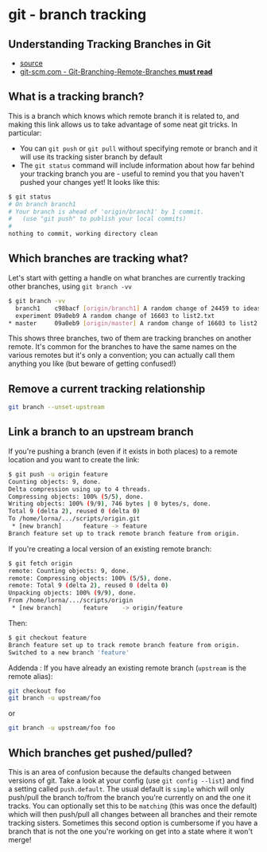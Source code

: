 # git - branch tracking

## Understanding Tracking Branches in Git

- [source](http://www.lornajane.net/posts/2014/understanding-tracking-branches-in-git)
- [git-scm.com - Git-Branching-Remote-Branches **must read**](https://git-scm.com/book/it/v2/Git-Branching-Remote-Branches)

## What is a tracking branch?

This is a branch which knows which remote branch it is related to, and making this link allows us to take advantage of some neat git tricks. In particular:

- You can `git push` or `git pull` without specifying remote or branch and it will use its tracking sister branch by default
- The `git status` command will include information about how far behind your tracking branch you are - useful to remind you that you haven't pushed your changes yet! It looks like this:

```bash
$ git status
# On branch branch1
# Your branch is ahead of 'origin/branch1' by 1 commit.
#   (use "git push" to publish your local commits)
#
nothing to commit, working directory clean
```

## Which branches are tracking what?

Let's start with getting a handle on what branches are currently tracking other branches, using `git branch -vv`

```bash
$ git branch -vv
  branch1    c98bacf [origin/branch1] A random change of 24459 to ideas2.txt
  experiment 09a0eb9 A random change of 16603 to list2.txt
* master     09a0eb9 [origin/master] A random change of 16603 to list2.txt
```

This shows three branches, two of them are tracking branches on another remote. It's common for the branches to have the same names on the various remotes but it's only a convention; you can actually call them anything you like (but beware of getting confused!)

## Remove a current tracking relationship

```bash
git branch --unset-upstream
```

## Link a branch to an upstream branch

If you're pushing a branch (even if it exists in both places) to a remote location and you want to create the link:

```bash
$ git push -u origin feature
Counting objects: 9, done.
Delta compression using up to 4 threads.
Compressing objects: 100% (5/5), done.
Writing objects: 100% (9/9), 746 bytes | 0 bytes/s, done.
Total 9 (delta 2), reused 0 (delta 0)
To /home/lorna/.../scripts/origin.git
 * [new branch]      feature -> feature
Branch feature set up to track remote branch feature from origin.
```

If you're creating a local version of an existing remote branch:

```bash
$ git fetch origin
remote: Counting objects: 9, done.
remote: Compressing objects: 100% (5/5), done.
remote: Total 9 (delta 2), reused 0 (delta 0)
Unpacking objects: 100% (9/9), done.
From /home/lorna/.../scripts/origin
 * [new branch]      feature    -> origin/feature
```

Then:

```bash
$ git checkout feature
Branch feature set up to track remote branch feature from origin.
Switched to a new branch 'feature'
```

Addenda : If you have already an existing remote branch (`upstream` is the remote alias):

```bash
git checkout foo
git branch -u upstream/foo
```

or

```bash
git branch -u upstream/foo foo
```

## Which branches get pushed/pulled?

This is an area of confusion because the defaults changed between versions of git. Take a look at your config (use `git config --list`) and find a setting called `push.default`. The usual default is `simple` which will only push/pull the branch to/from the branch you're currently on and the one it tracks. You can optionally set this to be `matching` (this was once the default) which will then push/pull all changes between all branches and their remote tracking sisters. Sometimes this second option is cumbersome if you have a branch that is not the one you're working on get into a state where it won't merge!
